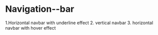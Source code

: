 # Navigation--bar
1.Horizontal navbar with underline effect 2. vertical navbar 3. horizontal navbar with hover effect
